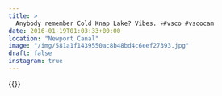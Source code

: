 ```yaml
---
title: >
  Anybody remember Cold Knap Lake? Vibes. 💀#vsco #vscocam 
date: 2016-01-19T01:03:33+00:00
location: "Newport Canal"
image: "/img/581a1f1439550ac8b48bd4c6eef27393.jpg"
draft: false
instagram: true
---
```


{{<photo src="/img/581a1f1439550ac8b48bd4c6eef27393.jpg">}}
